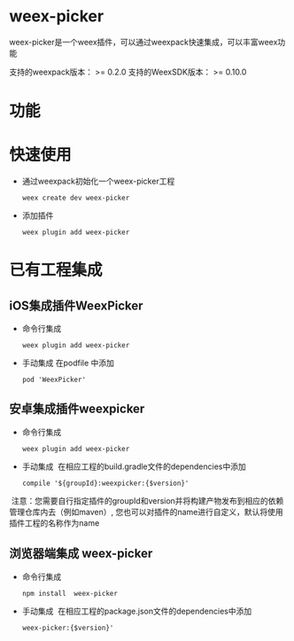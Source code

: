 # weex-picker
weex-picker是一个weex插件，可以通过weexpack快速集成，可以丰富weex功能

支持的weexpack版本： >= 0.2.0
支持的WeexSDK版本： >= 0.10.0

# 功能

# 快速使用
- 通过weexpack初始化一个weex-picker工程
   ```
   weex create dev weex-picker
   ```
- 添加插件
  ```
  weex plugin add weex-picker
  ```

# 已有工程集成
## iOS集成插件WeexPicker
- 命令行集成
  ```
  weex plugin add weex-picker
  ```
- 手动集成
  在podfile 中添加
  ```
  pod 'WeexPicker'
  ```

## 安卓集成插件weexpicker
- 命令行集成
  ```
  weex plugin add weex-picker
  ```
- 手动集成
  在相应工程的build.gradle文件的dependencies中添加
  ```
  compile '${groupId}:weexpicker:{$version}'
  ``` 
  注意：您需要自行指定插件的groupId和version并将构建产物发布到相应的依赖管理仓库内去（例如maven）, 您也可以对插件的name进行自定义，默认将使用插件工程的名称作为name


## 浏览器端集成 weex-picker
- 命令行集成
  ```
  npm install  weex-picker
  ```
- 手动集成
  在相应工程的package.json文件的dependencies中添加
  ```
  weex-picker:{$version}'
  ``` 
  
